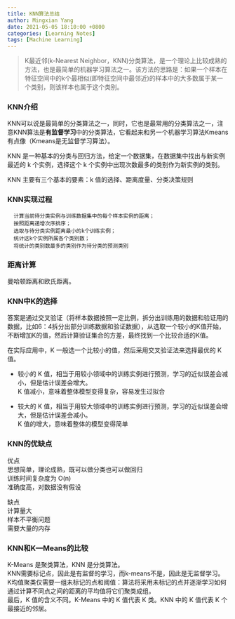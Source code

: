 ```yaml
---
title: KNN算法总结
author: Mingxian Yang
date: 2021-05-05 18:10:00 +0800
categories: [Learning Notes]
tags: [Machine Learning]
---
```


> K最近邻(k-Nearest Neighbor，KNN)分类算法，是一个理论上比较成熟的方法，也是最简单的机器学习算法之一。该方法的思路是：如果一个样本在特征空间中的k个最相似(即特征空间中最邻近)的样本中的大多数属于某一个类别，则该样本也属于这个类别。

### KNN介绍
KNN可以说是最简单的分类算法之一，同时，它也是最常用的分类算法之一，注意KNN算法是**有监督学习**中的分类算法，它看起来和另一个机器学习算法Kmeans有点像（Kmeans是无监督学习算法）。

KNN 是一种基本的分类与回归方法，给定一个数据集，在数据集中找出与新实例最近的 k 个实例，选择这个 k 个实例中出现次数最多的类别作为新实例的类别。  

KNN 主要有三个基本的要素：k 值的选择、距离度量、分类决策规则

### KNN实现过程
      计算当前待分类实例与训练数据集中的每个样本实例的距离；
      按照距离递增次序排序；
      选取与待分类实例距离最小的k个训练实例；
      统计这k个实例所属各个类别数；
      将统计的类别数最多的类别作为待分类的预测类别 

### 距离计算
曼哈顿距离和欧氏距离。

### KNN中K的选择
答案是通过交叉验证（将样本数据按照一定比例，拆分出训练用的数据和验证用的数据，比如6：4拆分出部分训练数据和验证数据），从选取一个较小的K值开始，不断增加K的值，然后计算验证集合的方差，最终找到一个比较合适的K值。  

在实际应用中，K 一般选一个比较小的值，然后采用交叉验证法来选择最优的 K 值。

   - 较小的 K 值，相当于用较小领域中的训练实例进行预测，学习的近似误差会减小，但是估计误差会增大。  
   K 值减小，意味着整体模型变得复杂，容易发生过拟合

   - 较大的 K 值，相当于用较大领域中的训练实例进行预测，学习的近似误差会增大，但是估计误差会减小。  
   K 值的增大，意味着整体的模型变得简单
  


### KNN的优缺点
优点  
思想简单，理论成熟，既可以做分类也可以做回归  
训练时间复杂度为 O(n)  
准确度高，对数据没有假设    

缺点  
计算量大  
样本不平衡问题  
需要大量的内存  

### KNN和K—Means的比较  
K-Means 是聚类算法，KNN 是分类算法。  
KNN需要标记点，因此是有监督的学习，而k-means不是，因此是无监督学习。  
K均值聚类仅需要一组未标记的点和阈值：算法将采用未标记的点并逐渐学习如何通过计算不同点之间的距离的平均值将它们聚类成组。  
最后，K 值的含义不同。K-Means 中的 K 值代表 K 类。KNN 中的 K 值代表 K 个最接近的邻居。
